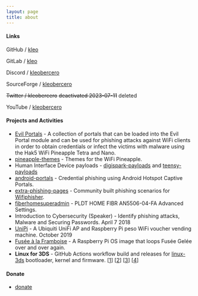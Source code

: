 ```yaml
---
layout: page
title: about
---
```


<link href="https://cdnjs.cloudflare.com/ajax/libs/font-awesome/6.2.0/css/all.min.css" rel="stylesheet">
 
#### Links

<i class='fa-brands fa-github-alt'></i> GitHub / [kleo](https://github.com/kleo)

<i class='fa-brands fa-gitlab'></i> GitLab / [kleo](https://gitlab.com/kleo)

<i class='fa-brands fa-discord'></i> Discord / [kleobercero](https://discord.com/users/265881504918274048)

<i class='fa fa-fire'></i> SourceForge / [kleobercero](https://sourceforge.net/u/kleobercero/profile)

<i class='fa-brands fa-twitter'></i> ~~Twitter / kleobercero~~ ~~deactivated 2023-07-11~~ deleted

<i class='fa-brands fa-youtube'></i> YouTube / [kleobercero](https://www.youtube.com/c/kleobercero)

#### Projects and Activities

* [Evil Portals](https://github.com/kleo/evilportals) - A collection of portals that can be loaded into the Evil Portal module and can be used for phishing attacks against WiFi clients in order to obtain credentials or infect the victims with malware using the Hak5 WiFi Pineapple Tetra and Nano.
* [pineapple-themes](https://github.com/kleo/pineapple-themes) - Themes for the WiFi Pineapple.
* Human Interface Device payloads - [digispark-payloads](https://github.com/kleo/digispark-payloads) and [teensy-payloads](https://github.com/kleo/teensy-payloads)
* [android-portals](https://github.com/kleo/android-portals) - Credential phishing using Android Hotspot Captive Portals.
* [extra-phishing-pages](https://github.com/kleo/extra-phishing-pages) - Community built phishing scenarios for [Wifiphisher](https://github.com/wifiphisher/wifiphisher/).
* [fiberhomesuperadmin](https://git.io/adminpldt) - PLDT HOME FIBR AN5506-04-FA Advanced Settings.
* Introduction to Cybersecurity (Speaker) - Identify phishing attacks, Malware and Securing Passwords. April 7 2018
* [UniPi](https://github.com/kleo/unipi) - A Ubiquiti UniFi AP and Raspberry Pi peso WiFi voucher vending machine. October 2019
* [Fusée à la Framboise](https://github.com/kleo/fusee-framboise) - A Raspberry Pi OS image that loops Fusée Gelée over and over again.
* **Linux for 3DS** - GitHub Actions workflow build and releases for [linux-3ds](https://github.com/linux-3ds) bootloader, kernel and firmware. [[1](https://github.com/linux-3ds/firm_linux_loader/blob/master/.github/workflows/build.yml)] [[2](https://github.com/linux-3ds/linux/blob/master/.github/workflows/build.yml)] [[3](https://github.com/linux-3ds/arm9linuxfw/blob/master/.github/workflows/build.yml)] [[4](https://github.com/linux-3ds/firm_linux_loader/commits?author=kleo)]

#### Donate

* [donate](/donate)

